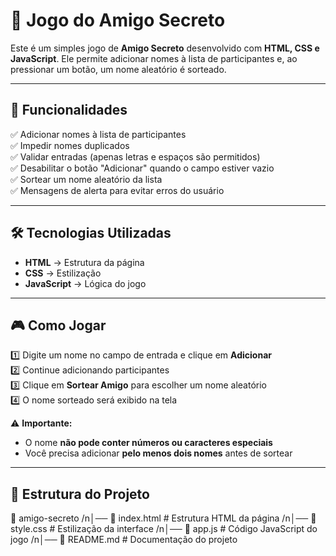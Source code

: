 # 🎁 Jogo do Amigo Secreto

Este é um simples jogo de **Amigo Secreto** desenvolvido com **HTML, CSS e JavaScript**. Ele permite adicionar nomes à lista de participantes e, ao pressionar um botão, um nome aleatório é sorteado.

---

## 🚀 Funcionalidades

✅ Adicionar nomes à lista de participantes  
✅ Impedir nomes duplicados  
✅ Validar entradas (apenas letras e espaços são permitidos)  
✅ Desabilitar o botão "Adicionar" quando o campo estiver vazio  
✅ Sortear um nome aleatório da lista  
✅ Mensagens de alerta para evitar erros do usuário  

---

## 🛠️ Tecnologias Utilizadas

- **HTML** → Estrutura da página  
- **CSS** → Estilização 
- **JavaScript** → Lógica do jogo  

---

## 🎮 Como Jogar

1️⃣ Digite um nome no campo de entrada e clique em **Adicionar**  
2️⃣ Continue adicionando participantes  
3️⃣ Clique em **Sortear Amigo** para escolher um nome aleatório  
4️⃣ O nome sorteado será exibido na tela  

⚠️ **Importante:**  
- O nome **não pode conter números ou caracteres especiais**  
- Você precisa adicionar **pelo menos dois nomes** antes de sortear  

---

## 📂 Estrutura do Projeto

📁 amigo-secreto 
/n│── 📄 index.html # Estrutura HTML da página 
/n│── 📄 style.css # Estilização da interface
/n│── 📄 app.js # Código JavaScript do jogo 
/n│── 📄 README.md # Documentação do projeto
